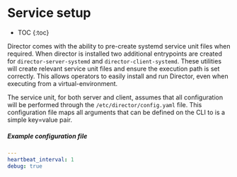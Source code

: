 # Service setup

* TOC
{:toc}

Director comes with the ability to pre-create systemd service unit files when
required. When director is installed two additional entrypoints are created for
`director-server-systemd` and `director-client-systemd`. These utilities will
create relevant service unit files and ensure the execution path is set
correctly. This allows operators to easily install and run Director, even when
executing from a virtual-environment.

The service unit, for both server and client, assumes that all configuration
will be performed through the `/etc/director/config.yaml` file. This
configuration file maps all arguments that can be defined on the CLI to is a
simple key=value pair.

##### Example configuration file

``` yaml
---
heartbeat_interval: 1
debug: true
```
